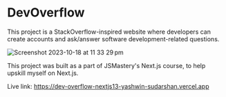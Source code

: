 # DevOverflow

This project is a StackOverflow-inspired website where developers can create accounts and ask/answer software development-related questions.

![Screenshot 2023-10-18 at 11 33 29 pm](https://github.com/Yashwin-Sudarshan/dev_overflow_nextjs13/assets/49670540/b76bb857-eb7e-49c3-bee7-a8b4df7e4289)

This project was built as a part of JSMastery's Next.js course, to help upskill myself on Next.js.

Live link: https://dev-overflow-nextjs13-yashwin-sudarshan.vercel.app

